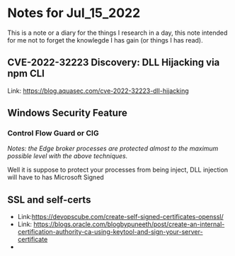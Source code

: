 # Notes for Jul_15_2022

This is a note or a diary for the things I research in a day, this note intended for me not to forget the knowlegde I has gain (or things I has read).

## CVE-2022-32223 Discovery: DLL Hijacking via npm CLI

Link: <https://blog.aquasec.com/cve-2022-32223-dll-hijacking>

## Windows Security Feature 

### Control Flow Guard or CIG

*Notes: the Edge broker processes are protected almost to the maximum possible level with the above techniques.*

Well it is suppose to protect your processes from being inject, DLL injection will have to has Microsoft Signed

## SSL and self-certs

- Link:<https://devopscube.com/create-self-signed-certificates-openssl/>
- Link: <https://blogs.oracle.com/blogbypuneeth/post/create-an-internal-certification-authority-ca-using-keytool-and-sign-your-server-certificate>
- 